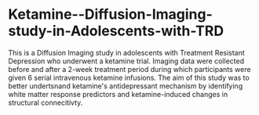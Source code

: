 # Ketamine--Diffusion-Imaging-study-in-Adolescents-with-TRD
This is a Diffusion Imaging study in adolescents with Treatment Resistant Depression who underwent a ketamine trial. Imaging data were collected before and after a 2-week treatment period during which participants were given 6 serial intravenous ketamine infusions. The aim of this study was to better undertsnand ketamine's antidepressant mechanism by identifying white matter response predictors and ketamine-induced changes in structural connecitivty. 
